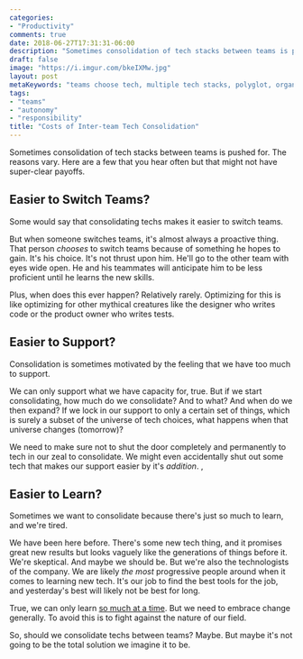 ```yaml
---
categories:
- "Productivity"
comments: true
date: 2018-06-27T17:31:31-06:00
description: "Sometimes consolidation of tech stacks between teams is pushed for.  The reasons vary.  Here are a few that you hear often but that might not have super-clear payoffs."
draft: false
image: "https://i.imgur.com/bkeIXMw.jpg"
layout: post
metaKeywords: "teams choose tech, multiple tech stacks, polyglot, organizations with many programming languages"
tags:
- "teams"
- "autonomy"
- "responsibility"
title: "Costs of Inter-team Tech Consolidation"
---
```


Sometimes consolidation of tech stacks between teams is pushed for.  The reasons vary.  Here are a few that you hear often but that might not have super-clear payoffs.

<!--more-->

## Easier to Switch Teams?

Some would say that consolidating techs makes it easier to switch teams.

But when someone switches teams, it's almost always a proactive thing.  That person _chooses_ to switch teams because of something he hopes to gain.  It's his choice.  It's not thrust upon him.  He'll go to the other team with eyes wide open.  He and his teammates will anticipate him to be less proficient until he learns the new skills.

Plus, when does this ever happen?  Relatively rarely.  Optimizing for this is like optimizing for other mythical creatures like the designer who writes code or the product owner who writes tests.

## Easier to Support?

Consolidation is sometimes motivated by the feeling that we have too much to support.

We can only support what we have capacity for, true.  But if we start consolidating, how much do we consolidate?  And to what?  And when do we then expand?  If we lock in our support to only a certain set of things, which is surely a subset of the universe of tech choices, what happens when that universe changes (tomorrow)?  

We need to make sure not to shut the door completely and permanently to tech in our zeal to consolidate.  We might even accidentally shut out some tech that makes our support easier by it's _addition_.
,
## Easier to Learn?

Sometimes we want to consolidate because there's just so much to learn, and we're tired. 

We have been here before.  There's some new tech thing, and it promises great new results but looks vaguely like the generations of things before it.  We're skeptical.  And maybe we should be.  But we're also the technologists of the company.  We are likely _the most_ progressive people around when it comes to learning new tech.  It's our job to find the best tools for the job, and yesterday's best will likely not be best for long.

True, we can only learn [so much at a time](https://jaketrent.com/post/learning-thresholds-quotas/).  But we need to embrace change generally.  To avoid this is to fight against the nature of our field.

So, should we consolidate techs between teams?  Maybe. But maybe it's not going to be the total solution we imagine it to be.
